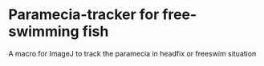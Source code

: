 # Paramecia-tracker for free-swimming fish
A macro for ImageJ to track the paramecia in headfix or freeswim situation
